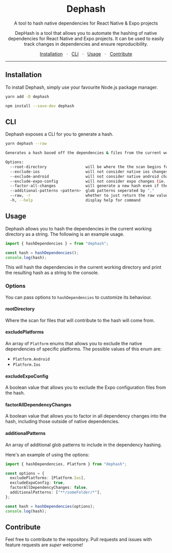 <div align="center">
  <h1>Dephash</h1>
  <p>A tool to hash native dependencies for React Native & Expo projects</p>
  <p>DepHash is a tool that allows you to automate the hashing of native dependencies for React Native and Expo projects. It can be used to easily track changes in dependencies and ensure reproducibility.</p>
  	<span>
		<a href="#installation">Installation</a>
		<span>&nbsp;&nbsp;·&nbsp;&nbsp;</span>
		<a href="#cli">CLI</a>
		<span>&nbsp;&nbsp;·&nbsp;&nbsp;</span>
		<a href="#usage">Usage</a>
		<span>&nbsp;&nbsp;·&nbsp;&nbsp;</span>
		<a href="#contribute">Contribute</a>
	</span>
</div>
<hr>

## Installation

To install Dephash, simply use your favourite Node.js package manager.

```bash
yarn add -D dephash
```

```bash
npm install --save-dev dephash
```

## CLI

Dephash exposes a CLI for you to generate a hash.

```bash
yarn dephash --raw
```

```bash
Generates a hash based off the dependencies & files from the current working directory.

Options:
  --root-directory                 will be where the the scan begins for files
  --exclude-ios                    will not consider native ios changes
  --exclude-android                will not consider native android changes
  --exclude-expo-config            will not consider expo changes (ie. *.plugin.js, app.config.js, etc.)
  --factor-all-changes             will generate a new hash even if the changes are non-native
  --additional-patterns <pattern>  glob patterns seperated by ","
  --raw, -r                        whether to just return the raw value in stdout
  -h, --help                       display help for command
```

## Usage

Dephash allows you to hash the dependencies in the current working directory as a string. The following is an example usage.

```ts
import { hashDependencies } = from "dephash";

const hash = hashDependencies();
console.log(hash);
```

This will hash the dependencies in the current working directory and print the resulting hash as a string to the console.

### Options

You can pass options to `hashDependencies` to customize its behaviour.

#### rootDirectory

Where the scan for files that will contribute to the hash will come from.

#### excludePlatforms

An array of `Platform` enums that allows you to exclude the native dependencies of specific platforms. The possible values of this enum are:

- `Platform.Android`
- `Platform.Ios`

#### excludeExpoConfig

A boolean value that allows you to exclude the Expo configuration files from the hash.

#### factorAllDependencyChanges

A boolean value that allows you to factor in all dependency changes into the hash, including those outside of native dependencies.

#### additionalPatterns

An array of additional glob patterns to include in the dependency hashing.

Here's an example of using the options:

```ts
import { hashDependencies, Platform } from "dephash";

const options = {
  excludePlatforms: [Platform.Ios],
  excludeExpoConfig: true,
  factorAllDependencyChanges: false,
  additionalPatterns: ["**/someFolder/*"],
};

const hash = hashDependencies(options);
console.log(hash);
```

## Contribute

Feel free to contribute to the repository. Pull requests and issues with feature requests are _super_ welcome!
